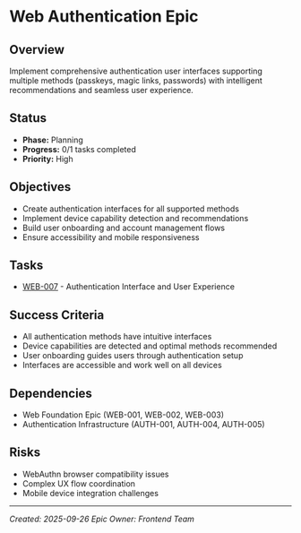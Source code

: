 # Web Authentication Epic

## Overview
Implement comprehensive authentication user interfaces supporting multiple methods (passkeys, magic links, passwords) with intelligent recommendations and seamless user experience.

## Status
- **Phase:** Planning
- **Progress:** 0/1 tasks completed
- **Priority:** High

## Objectives
- Create authentication interfaces for all supported methods
- Implement device capability detection and recommendations
- Build user onboarding and account management flows
- Ensure accessibility and mobile responsiveness

## Tasks
- [WEB-007](../../tasks/WEB-007.md) - Authentication Interface and User Experience

## Success Criteria
- All authentication methods have intuitive interfaces
- Device capabilities are detected and optimal methods recommended
- User onboarding guides users through authentication setup
- Interfaces are accessible and work well on all devices

## Dependencies
- Web Foundation Epic (WEB-001, WEB-002, WEB-003)
- Authentication Infrastructure (AUTH-001, AUTH-004, AUTH-005)

## Risks
- WebAuthn browser compatibility issues
- Complex UX flow coordination
- Mobile device integration challenges

---
*Created: 2025-09-26*
*Epic Owner: Frontend Team*